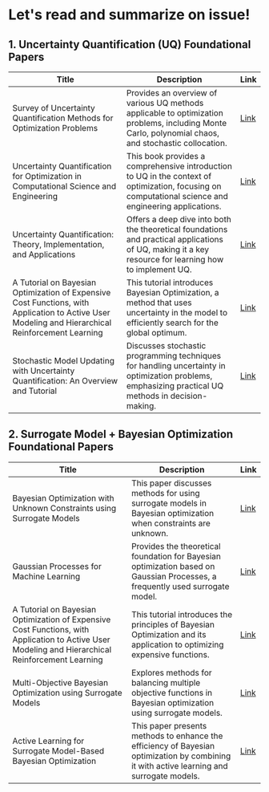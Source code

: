 # Let's read and summarize on issue!

## 1. Uncertainty Quantification (UQ) Foundational Papers 

| **Title**                                                                 | **Description**                                                                                                                                   | **Link**                                                |
|---------------------------------------------------------------------------|---------------------------------------------------------------------------------------------------------------------------------------------------|---------------------------------------------------------|
| Survey of Uncertainty Quantification Methods for Optimization Problems   | Provides an overview of various UQ methods applicable to optimization problems, including Monte Carlo, polynomial chaos, and stochastic collocation.  | [Link](https://arxiv.org/html/2302.13425v5)   |
| Uncertainty Quantification for Optimization in Computational Science and Engineering | This book provides a comprehensive introduction to UQ in the context of optimization, focusing on computational science and engineering applications. | [Link](https://www.researchgate.net/publication/299906832_Uncertainty_Quantification_in_Computational_Science) |
| Uncertainty Quantification: Theory, Implementation, and Applications     | Offers a deep dive into both the theoretical foundations and practical applications of UQ, making it a key resource for learning how to implement UQ. | [Link](https://epubs.siam.org/doi/10.1137/1.9781611973228) |
| A Tutorial on Bayesian Optimization of Expensive Cost Functions, with Application to Active User Modeling and Hierarchical Reinforcement Learning | This tutorial introduces Bayesian Optimization, a method that uses uncertainty in the model to efficiently search for the global optimum.           | [Link](https://arxiv.org/abs/1012.2599)                 |
| Stochastic Model Updating with Uncertainty Quantification: An Overview and Tutorial                    | Discusses stochastic programming techniques for handling uncertainty in optimization problems, emphasizing practical UQ methods in decision-making.   | [Link](https://www.sciencedirect.com/science/article/pii/S0888327023006921) |


## 2. Surrogate Model + Bayesian Optimization Foundational Papers

| **Title**                                                                 | **Description**                                                                                                                                   | **Link**                                                |
|---------------------------------------------------------------------------|---------------------------------------------------------------------------------------------------------------------------------------------------|---------------------------------------------------------|
| Bayesian Optimization with Unknown Constraints using Surrogate Models     | This paper discusses methods for using surrogate models in Bayesian optimization when constraints are unknown.                                     | [Link](https://arxiv.org/abs/1902.00104)               |
| Gaussian Processes for Machine Learning                                   | Provides the theoretical foundation for Bayesian optimization based on Gaussian Processes, a frequently used surrogate model.                      | [Link](http://www.gaussianprocess.org/gpml/)            |
| A Tutorial on Bayesian Optimization of Expensive Cost Functions, with Application to Active User Modeling and Hierarchical Reinforcement Learning | This tutorial introduces the principles of Bayesian Optimization and its application to optimizing expensive functions.                            | [Link](https://arxiv.org/abs/1012.2599)                 |
| Multi-Objective Bayesian Optimization using Surrogate Models              | Explores methods for balancing multiple objective functions in Bayesian optimization using surrogate models.                                       | [Link](https://www.jmlr.org/papers/volume15/shahriari14a/shahriari14a.pdf) |
| Active Learning for Surrogate Model-Based Bayesian Optimization           | This paper presents methods to enhance the efficiency of Bayesian optimization by combining it with active learning and surrogate models.           | [Link](https://link.springer.com/article/10.1007/s11081-021-09630-1)       |
